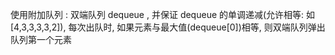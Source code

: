 使用附加队列 : 双端队列 dequeue , 
并保证 dequeue 的单调递减(允许相等: 如[4,3,3,3,3,2]),
每次出队时, 如果元素与最大值(dequeue[0])相等, 则双端队列弹出队列第一个元素



